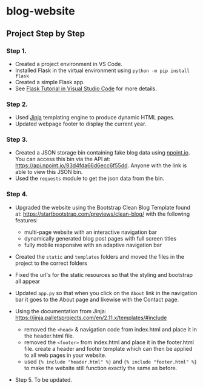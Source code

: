 # blog-website

## Project Step by Step
### Step 1.  
 * Created a project environment in VS Code.
 * Installed Flask in the virtual environment using `python -m pip install flask`
 * Created a simple Flask app. 
 * See [Flask Tutorial in Visual Studio Code](https://code.visualstudio.com/docs/python/tutorial-flask) for more details.

### Step 2. 
* Used [Jinja](https://jinja.palletsprojects.com/en/3.1.x/) templating engine to produce dynamic HTML pages. 
* Updated webpage footer to display the current year.

### Step 3.
* Created a JSON storage bin containing fake blog data using [npoint.io](npoint.io). You can access this bin via the API at:
   https://api.npoint.io/93d4fda66d6ecc6f55dd. Anyone with the link is able to view this JSON bin.
* Used the `requests` module to get the json data from the bin.

### Step 4. 
* Upgraded the website using the Bootstrap Clean Blog Template found at: https://startbootstrap.com/previews/clean-blog/ with the following features:
     - multi-page website with an interactive navigation bar
     - dynamically generated blog post pages with full screen titles
     - fully mobile responsive with an adaptive navigation bar

* Created the `static` and `templates` folders and moved the files in the project to the correct folders 

* Fixed the url's for the static resources so that the styling and bootstrap all appear

* Updated `app.py` so that when you click on the `About` link in the navigation bar it goes to the About page and likewise with the Contact page.

* Using the documentation from Jinja: https://jinja.palletsprojects.com/en/2.11.x/templates/#include
  - removed the `<head>` & navigation code from index.html and place it in the header.html file.
  - removed the `<footer>` from index.html and place it in the footer.html file.
  create a header and footer template which can then be applied to all web pages in your website.
   - used `{% include "header.html" %}` and `{% include "footer.html" %}` to make the website still function exactly the same as before.

* Step 5. 
 To be updated.   

